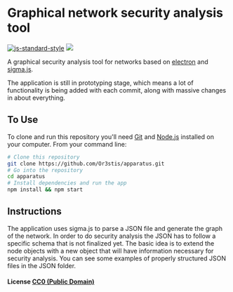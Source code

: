 # Graphical network security analysis tool

[![js-standard-style](https://img.shields.io/badge/code%20style-standard-brightgreen.svg)](http://standardjs.com/) ![](https://travis-ci.org/Or3stis/apparatus.svg?branch=master)

A graphical security analysis tool for networks based on
[electron](http://electron.atom.io/) and
[sigma.js](http://sigmajs.org/).

The application is still in prototyping stage, which means a lot of
functionality is being added with each commit, along with massive changes in
about everything.

## To Use

To clone and run this repository you'll need [Git](https://git-scm.com) and [Node.js](https://nodejs.org/en/download/) installed on your computer. From your command line:

```bash
# Clone this repository
git clone https://github.com/Or3stis/apparatus.git
# Go into the repository
cd apparatus
# Install dependencies and run the app
npm install && npm start
```
## Instructions

The application uses sigma.js to parse a JSON file and generate the graph of the
network. In order to do security analysis the JSON has to follow a specific
schema that is not finalized yet. The basic idea is to extend the node objects
with a new object that will have information necessary for security analysis.
You can see some examples of properly structured JSON files in the JSON folder.

#### License [CC0 (Public Domain)](LICENSE.md)
